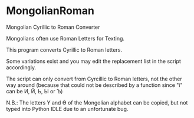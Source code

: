 # MongolianRoman

Mongolian Cyrillic to Roman Converter

Mongolians often use Roman Letters for Texting.

This program converts Cyrillic to Roman letters.

Some variations exist and you may edit the replacement list in the script accordingly. 

The script can only convert from Cyrcillic to Roman letters, not the other way around (because that could not be described by a function since "i" can be  И, Й, Ь, Ы or Ъ)

N.B.: The letters Ү and Ө of the Mongolian alphabet can be copied, but not typed into Python IDLE due to an unfortunate bug.
